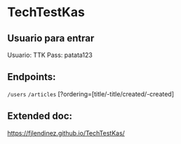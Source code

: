 # TechTestKas

## Usuario para entrar

Usuario: TTK
Pass: patata123

## Endpoints:

`/users`
`/articles` [?ordering=[title/-title/created/-created]

## Extended doc:

https://fjlendinez.github.io/TechTestKas/
